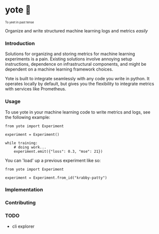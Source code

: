 # yote 🐴
<sub><sub>To yeet in past tense</sub></sub>

Organize and write structured machine learning logs and metrics *easily*

### Introduction
Solutions for organizing and storing metrics for machine learning experiments is a pain.
Existing solutions involve annoying setup instructions, dependence on infrastructural components,
and might be dependent on a machine learning framework choices.

Yote is built to integrate seamlessly with any code you write in python. It operates
locally by default, but gives you the flexibility to integrate metrics with services like Prometheus. 

### Usage
To use yote in your machine learning code to write metrics and logs, see the following example:

```
from yote import Experiment

experiment = Experiment()

while training:
    # doing work...
    experiment.emit({"loss": 0.3, "mse": 21})

```

You can 'load' up a previous experiment like so:
```
from yote import Experiment

experiment = Experiment.from_id("krabby-patty")

```

### Implementation

### Contributing

### TODO
 - cli explorer
 
